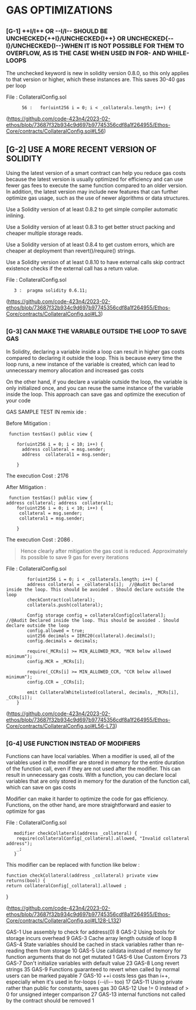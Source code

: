 
# GAS OPTIMIZATIONS

##

### [G-1]  ++I/I++ OR --I/I-- SHOULD BE UNCHECKED{++I}/UNCHECKED{I++} OR  UNCHECKED{--I}/UNCHECKED{I--}WHEN IT IS NOT POSSIBLE FOR THEM TO OVERFLOW, AS IS THE CASE WHEN USED IN FOR- AND WHILE-LOOPS


The unchecked keyword is new in solidity version 0.8.0, so this only applies to that version or higher, which these instances are. This saves 30-40 gas per loop

File : CollateralConfig.sol


          56 :   for(uint256 i = 0; i < _collaterals.length; i++) {

(https://github.com/code-423n4/2023-02-ethos/blob/73687f32b934c9d697b97745356cdf8a1f264955/Ethos-Core/contracts/CollateralConfig.sol#L56)

##

## [G-2]  USE A MORE RECENT VERSION OF SOLIDITY

Using the latest version of a smart contract can help you reduce gas costs because the latest version is usually optimized for efficiency and can use fewer gas fees to execute the same function compared to an older version. In addition, the latest version may include new features that can further optimize gas usage, such as the use of newer algorithms or data structures.

Use a Solidity version of at least 0.8.2 to get simple compiler automatic inlining.

Use a Solidity version of at least 0.8.3 to get better struct packing and cheaper multiple storage reads.

Use a Solidity version of at least 0.8.4 to get custom errors, which are cheaper at deployment than revert()/require() strings.

Use a Solidity version of at least 0.8.10 to have external calls skip contract existence checks if the external call has a return value.

File : CollateralConfig.sol

       3 :  pragma solidity 0.6.11;

(https://github.com/code-423n4/2023-02-ethos/blob/73687f32b934c9d697b97745356cdf8a1f264955/Ethos-Core/contracts/CollateralConfig.sol#L3)

##

### [G-3] CAN MAKE THE VARIABLE OUTSIDE THE LOOP TO SAVE GAS

In Solidity, declaring a variable inside a loop can result in higher gas costs compared to declaring it outside the loop. This is because every time the loop runs, a new instance of the variable is created, which can lead to unnecessary memory allocation and increased gas costs

On the other hand, if you declare a variable outside the loop, the variable is only initialized once, and you can reuse the same instance of the variable inside the loop. This approach can save gas and optimize the execution of your code

GAS SAMPLE TEST IN remix ide :

Before Mitigation :

     function testGas() public view {

        for(uint256 i = 0; i < 10; i++) {
          address collateral = msg.sender;
          address  collateral1 = msg.sender;
            
        }

The execution Cost : 2176 

After Mitigation :

     function testGas() public view {
    address collateral; address  collateral1;
        for(uint256 i = 0; i < 10; i++) {
         collateral = msg.sender;
         collateral1 = msg.sender;
            
        }

The execution Cost : 2086 . 

>  Hence clearly after mitigation the gas cost is reduced. Approximately its possible to save 9 gas for every iterations 


File : CollateralConfig.sol

            for(uint256 i = 0; i < _collaterals.length; i++) {
            address collateral = _collaterals[i];  //@Audit Declared inside the loop. This should be avoided . Should declare outside the loop
            checkContract(collateral);
            collaterals.push(collateral);

            Config storage config = collateralConfig[collateral];   //@Audit Declared inside the loop. This should be avoided . Should declare outside the loop
            config.allowed = true;
            uint256 decimals = IERC20(collateral).decimals();
            config.decimals = decimals;

            require(_MCRs[i] >= MIN_ALLOWED_MCR, "MCR below allowed minimum");
            config.MCR = _MCRs[i];

            require(_CCRs[i] >= MIN_ALLOWED_CCR, "CCR below allowed minimum");
            config.CCR = _CCRs[i];

            emit CollateralWhitelisted(collateral, decimals, _MCRs[i], _CCRs[i]);
        }

      

(https://github.com/code-423n4/2023-02-ethos/blob/73687f32b934c9d697b97745356cdf8a1f264955/Ethos-Core/contracts/CollateralConfig.sol#L56-L73)

##

### [G-4]  USE FUNCTION INSTEAD OF MODIFIERS

Functions can have local variables. When a modifier is used, all of the variables used in the modifier are stored in memory for the entire duration of the function call, even if they are not used after the modifier. This can result in unnecessary gas costs. With a function, you can declare local variables that are only stored in memory for the duration of the function call, which can save on gas costs

 Modifier  can make it harder to optimize the code for gas efficiency. Functions, on the other hand, are more straightforward and easier to optimize for gas

File : CollateralConfig.sol

       modifier checkCollateral(address _collateral) {
        require(collateralConfig[_collateral].allowed, "Invalid collateral address");
        _;
       }

This modifier can be replaced with function like below :

    function checkCollateral(address _collateral) private view returns(bool) {
    return collateralConfig[_collateral].allowed ;
}

(https://github.com/code-423n4/2023-02-ethos/blob/73687f32b934c9d697b97745356cdf8a1f264955/Ethos-Core/contracts/CollateralConfig.sol#L128-L132)



      






























GAS-1	Use assembly to check for address(0)	8
GAS-2	Using bools for storage incurs overhead	9
GAS-3	Cache array length outside of loop	8
GAS-4	State variables should be cached in stack variables rather than re-reading them from storage	10
GAS-5	Use calldata instead of memory for function arguments that do not get mutated	1
GAS-6	Use Custom Errors	73
GAS-7	Don't initialize variables with default value	23
GAS-8	Long revert strings	35
GAS-9	Functions guaranteed to revert when called by normal users can be marked payable	7
GAS-10	++i costs less gas than i++, especially when it's used in for-loops (--i/i-- too)	17
GAS-11	Using private rather than public for constants, saves gas	30
GAS-12	Use != 0 instead of > 0 for unsigned integer comparison	27
GAS-13	internal functions not called by the contract should be removed	1